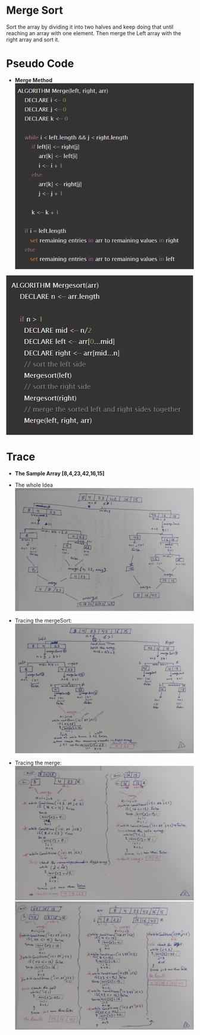 # Merge Sort 
Sort the array by dividing it into two halves and keep doing that until reaching an array with one element. Then merge the Left array with the right array and sort it.  
  
# Pseudo Code
* **Merge Method**  
![merge](./Images/merge.PNG)  
  
![sort](./Images/mergeSort.PNG)  

# Trace 
* **The Sample Array [8,4,23,42,16,15]**  
* The whole Idea  
![Trace_Idea](./Images/Trace_idea.PNG)   
  
* Tracing the mergeSort: 
![trace1](./Images/Trace_1.PNG)  
  
* Tracing the merge:  
![trace2](./Images/Trace_2.PNG)  
![trace3](./Images/Trace_3.PNG)  
  